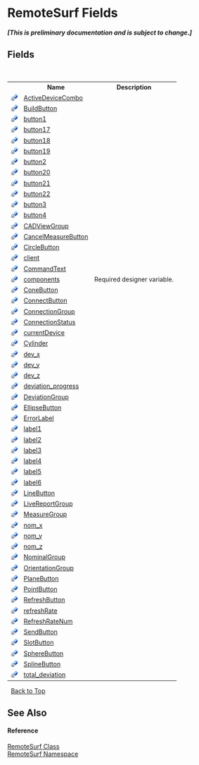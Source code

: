 # RemoteSurf Fields
 _**\[This is preliminary documentation and is subject to change.\]**_


## Fields
&nbsp;<table><tr><th></th><th>Name</th><th>Description</th></tr><tr><td>![Private field](media/privfield.gif "Private field")</td><td><a href="Documentation.md">ActiveDeviceCombo</a></td><td /></tr><tr><td>![Private field](media/privfield.gif "Private field")</td><td><a href="Documentation.md">BuildButton</a></td><td /></tr><tr><td>![Private field](media/privfield.gif "Private field")</td><td><a href="Documentation.md">button1</a></td><td /></tr><tr><td>![Private field](media/privfield.gif "Private field")</td><td><a href="Documentation.md">button17</a></td><td /></tr><tr><td>![Private field](media/privfield.gif "Private field")</td><td><a href="Documentation.md">button18</a></td><td /></tr><tr><td>![Private field](media/privfield.gif "Private field")</td><td><a href="Documentation.md">button19</a></td><td /></tr><tr><td>![Private field](media/privfield.gif "Private field")</td><td><a href="Documentation.md">button2</a></td><td /></tr><tr><td>![Private field](media/privfield.gif "Private field")</td><td><a href="Documentation.md">button20</a></td><td /></tr><tr><td>![Private field](media/privfield.gif "Private field")</td><td><a href="Documentation.md">button21</a></td><td /></tr><tr><td>![Private field](media/privfield.gif "Private field")</td><td><a href="Documentation.md">button22</a></td><td /></tr><tr><td>![Private field](media/privfield.gif "Private field")</td><td><a href="Documentation.md">button3</a></td><td /></tr><tr><td>![Private field](media/privfield.gif "Private field")</td><td><a href="Documentation.md">button4</a></td><td /></tr><tr><td>![Private field](media/privfield.gif "Private field")</td><td><a href="Documentation.md">CADViewGroup</a></td><td /></tr><tr><td>![Private field](media/privfield.gif "Private field")</td><td><a href="Documentation.md">CancelMeasureButton</a></td><td /></tr><tr><td>![Private field](media/privfield.gif "Private field")</td><td><a href="Documentation.md">CircleButton</a></td><td /></tr><tr><td>![Private field](media/privfield.gif "Private field")</td><td><a href="Documentation.md">client</a></td><td /></tr><tr><td>![Private field](media/privfield.gif "Private field")</td><td><a href="Documentation.md">CommandText</a></td><td /></tr><tr><td>![Private field](media/privfield.gif "Private field")</td><td><a href="Documentation.md">components</a></td><td>
Required designer variable.</td></tr><tr><td>![Private field](media/privfield.gif "Private field")</td><td><a href="Documentation.md">ConeButton</a></td><td /></tr><tr><td>![Private field](media/privfield.gif "Private field")</td><td><a href="Documentation.md">ConnectButton</a></td><td /></tr><tr><td>![Private field](media/privfield.gif "Private field")</td><td><a href="Documentation.md">ConnectionGroup</a></td><td /></tr><tr><td>![Private field](media/privfield.gif "Private field")</td><td><a href="Documentation.md">ConnectionStatus</a></td><td /></tr><tr><td>![Private field](media/privfield.gif "Private field")</td><td><a href="Documentation.md">currentDevice</a></td><td /></tr><tr><td>![Private field](media/privfield.gif "Private field")</td><td><a href="Documentation.md">Cylinder</a></td><td /></tr><tr><td>![Private field](media/privfield.gif "Private field")</td><td><a href="Documentation.md">dev_x</a></td><td /></tr><tr><td>![Private field](media/privfield.gif "Private field")</td><td><a href="Documentation.md">dev_y</a></td><td /></tr><tr><td>![Private field](media/privfield.gif "Private field")</td><td><a href="Documentation.md">dev_z</a></td><td /></tr><tr><td>![Private field](media/privfield.gif "Private field")</td><td><a href="Documentation.md">deviation_progress</a></td><td /></tr><tr><td>![Private field](media/privfield.gif "Private field")</td><td><a href="Documentation.md">DeviationGroup</a></td><td /></tr><tr><td>![Private field](media/privfield.gif "Private field")</td><td><a href="Documentation.md">EllipseButton</a></td><td /></tr><tr><td>![Private field](media/privfield.gif "Private field")</td><td><a href="Documentation.md">ErrorLabel</a></td><td /></tr><tr><td>![Private field](media/privfield.gif "Private field")</td><td><a href="Documentation.md">label1</a></td><td /></tr><tr><td>![Private field](media/privfield.gif "Private field")</td><td><a href="Documentation.md">label2</a></td><td /></tr><tr><td>![Private field](media/privfield.gif "Private field")</td><td><a href="Documentation.md">label3</a></td><td /></tr><tr><td>![Private field](media/privfield.gif "Private field")</td><td><a href="Documentation.md">label4</a></td><td /></tr><tr><td>![Private field](media/privfield.gif "Private field")</td><td><a href="Documentation.md">label5</a></td><td /></tr><tr><td>![Private field](media/privfield.gif "Private field")</td><td><a href="Documentation.md">label6</a></td><td /></tr><tr><td>![Private field](media/privfield.gif "Private field")</td><td><a href="Documentation.md">LineButton</a></td><td /></tr><tr><td>![Private field](media/privfield.gif "Private field")</td><td><a href="Documentation.md">LiveReportGroup</a></td><td /></tr><tr><td>![Private field](media/privfield.gif "Private field")</td><td><a href="Documentation.md">MeasureGroup</a></td><td /></tr><tr><td>![Private field](media/privfield.gif "Private field")</td><td><a href="Documentation.md">nom_x</a></td><td /></tr><tr><td>![Private field](media/privfield.gif "Private field")</td><td><a href="Documentation.md">nom_y</a></td><td /></tr><tr><td>![Private field](media/privfield.gif "Private field")</td><td><a href="Documentation.md">nom_z</a></td><td /></tr><tr><td>![Private field](media/privfield.gif "Private field")</td><td><a href="Documentation.md">NominalGroup</a></td><td /></tr><tr><td>![Private field](media/privfield.gif "Private field")</td><td><a href="Documentation.md">OrientationGroup</a></td><td /></tr><tr><td>![Private field](media/privfield.gif "Private field")</td><td><a href="Documentation.md">PlaneButton</a></td><td /></tr><tr><td>![Private field](media/privfield.gif "Private field")</td><td><a href="Documentation.md">PointButton</a></td><td /></tr><tr><td>![Private field](media/privfield.gif "Private field")</td><td><a href="Documentation.md">RefreshButton</a></td><td /></tr><tr><td>![Private field](media/privfield.gif "Private field")</td><td><a href="Documentation.md">refreshRate</a></td><td /></tr><tr><td>![Private field](media/privfield.gif "Private field")</td><td><a href="Documentation.md">RefreshRateNum</a></td><td /></tr><tr><td>![Private field](media/privfield.gif "Private field")</td><td><a href="Documentation.md">SendButton</a></td><td /></tr><tr><td>![Private field](media/privfield.gif "Private field")</td><td><a href="Documentation.md">SlotButton</a></td><td /></tr><tr><td>![Private field](media/privfield.gif "Private field")</td><td><a href="Documentation.md">SphereButton</a></td><td /></tr><tr><td>![Private field](media/privfield.gif "Private field")</td><td><a href="Documentation.md">SplineButton</a></td><td /></tr><tr><td>![Private field](media/privfield.gif "Private field")</td><td><a href="Documentation.md">total_deviation</a></td><td /></tr></table>&nbsp;
<a href="#remotesurf-fields">Back to Top</a>

## See Also


#### Reference
<a href="Documentation.md">RemoteSurf Class</a><br /><a href="Documentation.md">RemoteSurf Namespace</a><br />